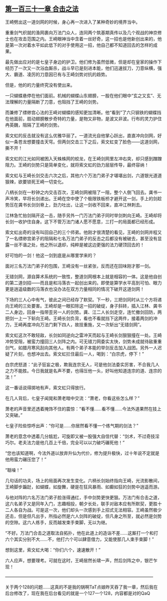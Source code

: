 ## [第一百三十一章 合击之法](https://www.xxbiquge.com/11_11207/8905518.html)


  王崎劈出这一道剑网的时候，身心再一次进入了某种奇妙的境界当中。

  重重剑气织就的渔网裹向万法门众人，连同两个筑基期真传以及几个观战的神京修士也在攻击范围之内。王崎眼神当中含着一丝好奇，这一招也是他新创出来的，他是第一次对着水平如此低下的对手使用这一招，他自己都不知道回去的怎样的成果。

  最先做出应对的是七皇子身边的护卫。他们修为虽然低微，但是却在皇家的操作下经历了一次又一次浴血厮杀，战斗早已是刻进本能，他们迅速拔刀，刀意纵横，强大、霸道、凌厉的刀意因已有与王崎剑势对抗的趋势。

  但是，他的的力量终究没有使出来。

  一只蝴蝶悬停在他们面前。机械的蝴蝶山东翅膀，一股在他们眼中“玄之又玄”、无法理解的力量隔断了刀意，也阻挡了王崎的剑势。

  而兼修了缥缈宫心法的王崎对蝴蝶的感知更加清晰。他“看到”了六只钢铁的蝴蝶挡在他面前，扇动翅膀散步奇特的力量，是物又非物，是波又非波。行布的灵力护住冉英魏，阻隔了王崎的剑势。

  索文虹的反击就没有这么优雅华丽了。一道流光自他掌心跃出，直直冲向剑网，好似一条苍龙想要撞击天穹。但两剑交击三下之后，索文虹变了脸色——这道剑网，撕不开！

  索文虹的江光如同被困入天蛛蛛网的蛟龙，在王崎剑网里左冲右突，却只感到蹭蹭阻力。王崎的剑势只是简单变化，就将索文虹的劲力层层传导，最终容纳！

  索文虹与王崎长剑交击六次之后，其他六个万法门弟子才堪堪出剑，六道银光道道狠辣，欲要锁死王崎一切变化。

  八柄长剑在一秒钟之内交击百次，王崎剑网被阻了一阻，整个人倒飞回去。龚书一声冷笑，早将长剑递出。王崎在空中使了个极限铁板桥才避开这一剑，手上的剑趁势压在龚书长剑剑脊上，劲力吐出，让这一剑收不回来，直冲江林刺去。

  江林急忙抬剑隔开这一击，随手另外一门万法门弟子同时举剑刺向王崎。王崎却将长剑一收护住自身。这下不管万法门诸人愿不愿意，三打一的局面都已经形成。

  索文虹出奇的没有叫回自己的三个师弟。他刚才很清楚的看见，王崎的剑网并程又了一名缥缈宫弟子的阻隔和七名万法门弟子的反击之后都没有被破去，甚至没有显露一丝不谐之处，他之所以退却，纯粹是被这边更强的法力硬顶回去的！

  好可怕的一剑！他这一剑到底是从哪里学来的？

  面对三名万法门弟子的包围，王崎没有一丝紧张，反而还在回味刚才那一剑。

  无错剑网，源自算术系统的一致性，整道剑网根本上就是相容的一体。这是他自创的第二道剑招——而且是和冯落衣一起创出来的。即使是算学水平高到可怕、眼力更是逍遥级数的冯落衣也没办法在双方力量相同的情况下破开这道剑网！

  下场的三人心中有气，彼此之间已经存了默契。下一秒，三把剑同时从三个方将递向王崎的三处要害。王崎却是一眼扣除这一招的破绽，身子斜转，插入江林、龚书二人身边，回身一指带歪另一人的剑势。龚、江二人长剑走空，连忙撤剑回防，两把剑一上一下斩向王崎。王崎长剑负背，看也不看就挡下这两件，接着两剑的冲力，王崎再度冲向万法门剩下四人，故技重施，又一次斩出“无错剑网”。

  索文虹这次不敢轻敌，长剑如同逆向之雷冲天而起与王崎长剑狠狠撞在一处。王崎冲势受阻，被蛮力撞回三人剑阵之内。可无错刀网委实太快，剑势未成就待敌重重剑气，如腊月寒风刮向其他人。有两个弟子本能的举剑反击加入战团。另外一人迟疑了片刻，也想冲出去。索文虹拦住最后一人，喝到：“白宗虎，停下！”

  白宗虎怒道：“此子狂妄之极，欺我连宗无人，可是他剑法委实厉害，不合我几人之力不能胜。今日我就是名声不要，也得压他一头，好叫他知道连宗的道、连宗的法！”

  这一番话说得掷地有声，索文虹只得放行。

  在几人背后，七皇子闻晃和萧老暗中交流：“萧老，你看这些怎么样？”

  萧老的声音里还透着掩饰不住的震惊：“看不懂……看不懂……今法外道果然在技上又突破。”

  七皇子险些惊呼出声：“你可是……你居然看不懂一个练气期的剑法？”

  萧老的意念中透着几分尴尬，可旋即又被一股强大自信代替：“剑术，不过奇技淫巧尔。老夫法力是他几百上千倍，完全可以以力破巧碾死他！”

  “您也该知道啊，今法外道以放弃升仙为代价，修为提升极快，过十年说不定就是他用蛮力碾压您了！”

  “聒噪！”

  几句话的功夫，场上的局面再次发生变化。六柄长剑始终指向王崎，光流影散间，王崎脚步蹁跹，如蝴蝶，如旋舞，硬是在狂风暴雨、如癫如狂的剑势中逍遥而游。

  与他对阵的六名万法门弟子脸涨得通红，手中剑势更快更狠。万法门有合击之道，这六名弟子又是同年入门，志趣相投，朝夕长处，联手对敌本应有所默契，更胜十二人各自为战。可是这一次，他们却头一次感到手上招式无法相容。王崎虽然极少还击，但是但凡出手，所指必然是六人剑阵的破绽，但凡身之所至，就必然是剑势的空隙。这六人练手，反而越发束手束脚，无以为继。

  “不好。万法门合击之道取法自拓扑，他在此道上的造诣不差……这厮打一个和打六个其实分别不大……不，他打六个可以肆意借力，又能使那几人束手束脚！”

  想到这里，索文虹大喝：“你们六个，速速散开！”

  六人应声，想要理考。可就在这时，王崎居然长啸一声，然后剑阵之中，银芒乍现！

  ——————————————————————————————————

  关于两个128的问题……这真的不是我的锅啊TaT点娘昨天吞了我一章，然后我在后台修改了，现在我在后台看见的就是一个127一个128，内容都是对的QaQ
